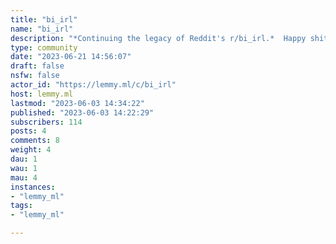 ```yaml
---
title: "bi_irl" 
name: "bi_irl"
description: "*Continuing the legacy of Reddit's r/bi_irl.*  Happy shitposting!**Rules**  1. **No bigotry or erasure.**  Including, but not limited to, being transphobic or denying the existence of non-binary people.  —2. **Post bi content.**  Posts must be related to bisexuality and memes must be relatable for bisexual people.  —3. **No low effort pictures and selfies.**  Selfies showcasing funny clothing items or selfies at key locations (pride events, ...) are allowed, but not unedited simple selfies or pictures of bi flags / colors.  —4. **Titles must start with bi_irl**  Replacing the underscore (_) with an emoji or other symbol is acceptable. You're free to choose the rest of the title.  —5. **No NSFW, hookups or social media promo.**  That means no nudity, dating threads or OnlyFans (and other similar platforms) promotion.  —"
type: community
date: "2023-06-21 14:56:07"
draft: false
nsfw: false
actor_id: "https://lemmy.ml/c/bi_irl"
host: lemmy.ml
lastmod: "2023-06-03 14:34:22"
published: "2023-06-03 14:22:29"
subscribers: 114
posts: 4
comments: 8
weight: 4
dau: 1
wau: 1
mau: 4
instances:
- "lemmy_ml"
tags: 
- "lemmy_ml"

---
```

